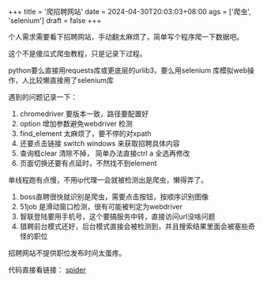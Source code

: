 +++
title = '爬招聘网站'
date = 2024-04-30T20:03:03+08:00
ags = ['爬虫', 'selenium']
draft = false
+++

个人需求需要看下招聘网站，手动翻太麻烦了，简单写个程序爬一下数据吧。

这个不是傻瓜式爬虫教程，只是记录下过程。

python要么直接用requests库或更底层的urlib3，要么用selenium 库模拟web操作，人比较懒直接用了selenium库

遇到的问题记录一下：

1. chromedriver 要版本一致，路径要配置好
2. option 增加参数避免webdriver 检测
3. find_element 太麻烦了，要不停的对xpath
4. 还要点击链接 switch windows 来获取招聘具体内容
5. 查询框clear 清除不掉， 简单办法直接ctrl a 全选再修改
6. 页面切换还要有点延时，不然找不到element

单线程跑有点慢，不用ip代理一会就被检测出是爬虫，懒得弄了。

1. boss直聘很快就识别是爬虫，需要点击按钮，按顺序识别图像
2. 51job 是滑动窗口检测，很有可能被判定为webdriver
3. 智联登陆要用手机号，这个要搞服务中转，直接访问url没啥问题
4. 猎聘前台模式还好，后台模式直接会被检测到，并且搜索结果里面会被塞些奇怪的职位

招聘网站不提供职位发布时间太蛋疼。

代码直接看链接： [spider](https://github.com/song-py/spider)
